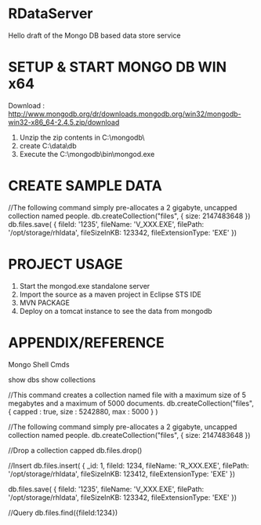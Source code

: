 RDataServer
===========

Hello draft of the Mongo DB based data store service


SETUP & START MONGO DB WIN x64
==============================

Download : http://www.mongodb.org/dr/downloads.mongodb.org/win32/mongodb-win32-x86_64-2.4.5.zip/download

1. Unzip the zip contents in C:\mongodb\
2. create C:\data\db
3. Execute the C:\mongodb\bin\mongod.exe

CREATE SAMPLE DATA
==================

//The following command simply pre-allocates a 2 gigabyte, uncapped collection named people.
db.createCollection("files", { size: 2147483648 })
db.files.save(
{
	 fileId: '1235',
     fileName: 'V_XXX.EXE',
     filePath: '/opt/storage/rhldata',
     fileSizeInKB: 123342,
	 fileExtensionType: 'EXE'
})

PROJECT USAGE
=============

1. Start the mongod.exe standalone server
2. Import the source as a maven project in Eclipse STS IDE
2. MVN PACKAGE
3. Deploy on a tomcat instance to see the data from mongodb


APPENDIX/REFERENCE
==================
Mongo Shell Cmds

show dbs
show collections

//This command creates a collection named file with a maximum size of 5 megabytes and a maximum of 5000 documents.
db.createCollection("files", { capped : true, size : 5242880, max : 5000 } )

//The following command simply pre-allocates a 2 gigabyte, uncapped collection named people.
db.createCollection("files", { size: 2147483648 })

//Drop a collection capped
db.files.drop()

//Insert
db.files.insert(
  {
     _id: 1,
	 fileId: 1234,
     fileName: 'R_XXX.EXE',
     filePath: '/opt/storage/rhldata',
     fileSizeInKB: 123412,
	 fileExtensionType: 'EXE'
	})
	
db.files.save(
	{
	 fileId: '1235',
     fileName: 'V_XXX.EXE',
     filePath: '/opt/storage/rhldata',
     fileSizeInKB: 123342,
	 fileExtensionType: 'EXE'
	})

//Query	
db.files.find({fileId:1234})
